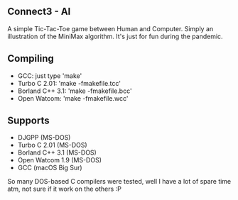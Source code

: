 ## Connect3 - AI
A simple Tic-Tac-Toe game between Human and Computer. Simply an illustration of the MiniMax algorithm. It's just for fun during the pandemic.

## Compiling
* GCC: just type 'make'
* Turbo C 2.01: 'make -fmakefile.tcc'
* Borland C++ 3.1: 'make -fmakefile.bcc' 
* Open Watcom: 'make -fmakefile.wcc'

## Supports
- DJGPP (MS-DOS)
- Turbo C 2.01 (MS-DOS)
- Borland C++ 3.1 (MS-DOS)
- Open Watcom 1.9 (MS-DOS)
- GCC (macOS Big Sur)

So many DOS-based C compilers were tested, well I have a lot of spare time atm, not sure if it work on the others :P

